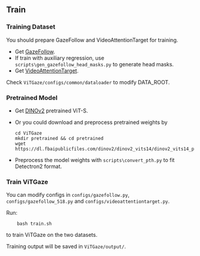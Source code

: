 ## Train

### Training Dataset

You should prepare GazeFollow and VideoAttentionTarget for training.

* Get [GazeFollow](https://www.dropbox.com/s/3ejt9pm57ht2ed4/gazefollow_extended.zip?dl=0).
* If train with auxiliary regression, use `scripts\gen_gazefollow_head_masks.py` to generate head masks.
* Get [VideoAttentionTarget](https://www.dropbox.com/s/8ep3y1hd74wdjy5/videoattentiontarget.zip?dl=0).

Check `ViTGaze/configs/common/dataloader` to modify DATA_ROOT.

### Pretrained Model

* Get [DINOv2](https://github.com/facebookresearch/dinov2) pretrained ViT-S.
* Or you could download and preprocess pretrained weights by

  ```
  cd ViTGaze
  mkdir pretrained && cd pretrained
  wget https://dl.fbaipublicfiles.com/dinov2/dinov2_vits14/dinov2_vits14_pretrain.pth
  ```
* Preprocess the model weights with `scripts\convert_pth.py` to fit Detectron2 format.
### Train ViTGaze

You can modify configs in `configs/gazefollow.py`, `configs/gazefollow_518.py` and `configs/videoattentiontarget.py`.

Run:

```
    bash train.sh
```

to train ViTGaze on the two datasets.

Training output will be saved in `ViTGaze/output/`.
